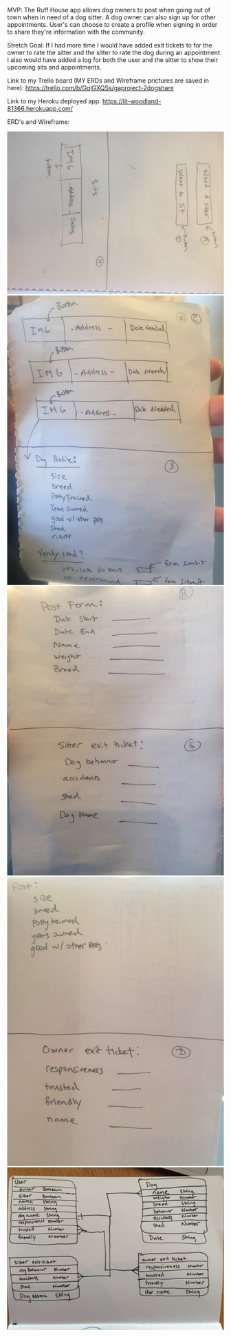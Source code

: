 MVP:
The Ruff House app allows dog owners to post when going out of town when in need of a dog sitter. A dog owner can also sign up for other appointments. User's can choose to create a profile when signing in order to share they're information with the community. 

Stretch Goal:
If I had more time I would have added exit tickets to for the owner to rate the sitter and the sitter to rate the dog during an appointment. I also would have added a log for both the user and the sitter to show their upcoming sits and appointments.  


Link to my Trello board (MY ERDs and Wireframe prictures are saved in here): https://trello.com/b/GqlGXQSs/gaproject-2dogshare

Link to my Heroku deployed app: https://lit-woodland-81366.herokuapp.com/

ERD's and Wireframe:


![alt text](/IMG_3302.JPG "wireframe")
![alt text](/IMG_3303.JPG "wireframe")
![alt text](/IMG_3304.JPG "wireframe")
![alt text](/IMG_3305.JPG "wireframe")
![alt text](/IMG_3301.JPG "wireframe")
